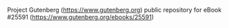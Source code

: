 Project Gutenberg (https://www.gutenberg.org) public repository for eBook #25591 (https://www.gutenberg.org/ebooks/25591)
